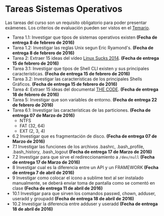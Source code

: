 # Tareas Sistemas Operativos

Las tareas del curso son un requisito obligatorio para poder presentar exámenes. Los criterios de evaluación pueden ser vistos en el [Temario](https://github.com/UG-OS2016/Temario).

* Tarea 1.1: Investigar que tipos de sistemas operativos existen **(Fecha de entrega 8 de febrero de 2016)**
* Tarea 1.2: Investigar las reglas Unix segun Eric Ryamond's. **(Fecha de entrega 8 de febrero de 2016)**
* Tarea 2: Extraer 15 ideas del vídeo [Linux Sucks 2014](https://www.youtube.com/watch?v=ppM9tU7-b6A). **(Fecha de entrega 15 de febrero de 2016)**
* Tarea 3.1: Investigar que tipos de Shell CLI existen y sus principales características. **(Fecha de entrega 15 de febrero de 2016)**
* Tarea 3.2: Investigar las características de los principales Shells Gráficos. **(Fecha de entrega 15 de febrero de 2016)**
* Tarea 4: Extraer 15 ideas del documental [THE CODE](https://www.youtube.com/watch?v=XMm0HsmOTFI). **(Fecha de entrega 18 de febrero de 2016)**
* Tarea 5: Investigar que son variables de entorno. **(Fecha de entrega 22 de febrero de 2016)**
* Tarea 6.1: Investigar las características de las particiones. **(Fecha de entrega 07 de Marzo de 2016)**
  * NTFS
  * FAT (32, 64)
  * EXT (2, 3, 4)
* 6.2 Investigar que es fragmentación de disco. **(Fecha de entrega 07 de Marzo de 2016)**
* 7.1 Investigar las funciones de los archivos .bashrc, .bash_profile, .bash_history, .bash_logout **(Fecha de entrega 17 de Marzo de 2016)**
* 7.2 Investigar para que sirve el redireccionamiento a `/dev/null` **(Fecha de entrega 17 de Marzo de 2016)**
* 8 Investigar cual es la diferencia entre un API y un FRAMEWORK **(Fecha de entrega 7 de abril de 2016)**
* 9 Investigar como colocar el icono a sublime text al ser instalado manualmente, se deberá enviar toma de pantalla como se comentó en clase **(Fecha de entrega 11 de abril de 2016)**
* 10.1 Investigar para que sirven los comandos passwd, chown, adduser, useradd y groupadd **(Fecha de entrega 18 de abril de 2016)**
* 10.2 Investigar la diferencia entre adduser y useradd **(Fecha de entrega 18 de abril de 2016)**
